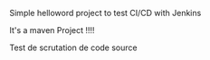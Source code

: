 Simple helloword project to test CI/CD with Jenkins

It's a maven Project !!!!

Test de scrutation de code source
